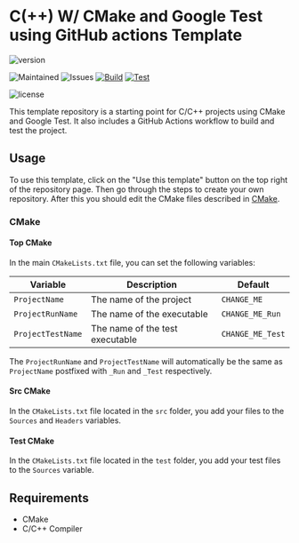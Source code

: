 # C(++) W/ CMake and Google Test using GitHub actions Template

![version](https://img.shields.io/github/v/release/TomVer99/C-CPP_CMake_GTest-GithubActions?label=Release&style=flat-square)

![Maintained](https://img.shields.io/maintenance/yes/2022?label=Maintained&style=flat-square)
![Issues](https://img.shields.io/github/issues-raw/TomVer99/C-CPP_CMake_GTest-GithubActions?label=Issues&style=flat-square)
[![Build](https://img.shields.io/endpoint.svg?url=https%3A%2F%2Factions-badge.atrox.dev%2Fatrox%2Fsync-dotenv%2Fbadge&label=Build&style=flat-square)](https://actions-badge.atrox.dev/TomVer99/repoName/Build)
[![Test](https://img.shields.io/endpoint.svg?url=https%3A%2F%2Factions-badge.atrox.dev%2Fatrox%2Fsync-dotenv%2Fbadge&label=Test&style=flat-square)](https://actions-badge.atrox.dev/TomVer99/C-CPP_CMake_GTest-GithubActions/Test)

![license](https://img.shields.io/github/license/TomVer99/C-CPP_CMake_GTest-GithubActions?color=blue&label=License&style=flat-square)

This template repository is a starting point for C/C++ projects using CMake and Google Test. It also includes a GitHub Actions workflow to build and test the project.

## Usage

To use this template, click on the "Use this template" button on the top right of the repository page. Then go through the steps to create your own repository. After this you should edit the CMake files described in [CMake](#CMake).

### CMake

#### Top CMake

In the main `CMakeLists.txt` file, you can set the following variables:

| Variable | Description | Default |
| --- | --- | --- |
| `ProjectName` | The name of the project | `CHANGE_ME` |
| `ProjectRunName` | The name of the executable | `CHANGE_ME_Run` |
| `ProjectTestName` | The name of the test executable | `CHANGE_ME_Test` |

The `ProjectRunName` and `ProjectTestName` will automatically be the same as `ProjectName` postfixed with `_Run` and `_Test` respectively.

#### Src CMake

In the `CMakeLists.txt` file located in the `src` folder, you add your files to the `Sources` and `Headers` variables.

#### Test CMake

In the `CMakeLists.txt` file located in the `test` folder, you add your test files to the `Sources` variable.

## Requirements

* CMake
* C/C++ Compiler
